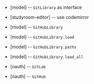 - [model] -- `GitLibrary` as interface

- [studyroom-editor] -- use codemirror

- [model] -- `GitHubLibrary`
- [model] -- `GitHubLibrary.load`
- [model] -- `GitHubLibrary.paths`
- [model] -- `GitHubLibrary.load_all`

- [oauth] -- `GitLab`
- [oauth] -- `GitHub`
